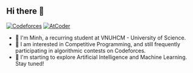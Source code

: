 ## Hi there 👋

[![Codeforces](https://badges.joonhyung.xyz/codeforces/hydroshiba.svg)](https://codeforces.com/profile/hydroshiba)
[![AtCoder](https://badges.joonhyung.xyz/atcoder/hydroshiba.svg?logo=https://img.atcoder.jp/assets/logo.png)](https://atcoder.jp/profile/hydroshiba)

- 🦭 I'm Minh, a recurring student at VNUHCM - University of Science.
- 🔭 I am interested in Competitive Programming, and still frequently participating in algorithmic contests on Codeforces.
- 🌱 I'm starting to explore Artificial Intelligence and Machine Learning. Stay tuned!